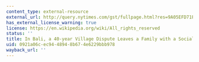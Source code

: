 ```yaml
---
content_type: external-resource
external_url: http://query.nytimes.com/gst/fullpage.html?res=9A05EFD71F3FF936A25753C1A9669D8B63&pagewanted=all
has_external_license_warning: true
license: https://en.wikipedia.org/wiki/All_rights_reserved
status: ''
title: In Bali, a 40-year Village Dispute Leaves a Family with a Social Death Sentence
uid: 0921a06c-ec94-4894-8b67-4e6229bbb978
wayback_url: ''
---
```

